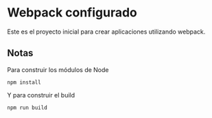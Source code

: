 # Webpack configurado

Este es el proyecto inicial para crear aplicaciones utilizando webpack.

## Notas

Para construir los módulos de Node
```
npm install
```

Y para construir el build
```
npm run build
```